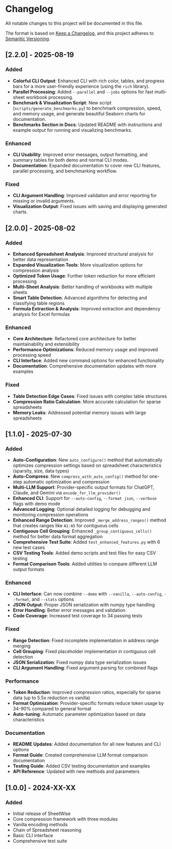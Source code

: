 # Changelog

All notable changes to this project will be documented in this file.

The format is based on [Keep a Changelog](https://keepachangelog.com/en/1.0.0/),
and this project adheres to [Semantic Versioning](https://semver.org/spec/v2.0.0.html).

## [2.2.0] - 2025-08-19

### Added
- **Colorful CLI Output**: Enhanced CLI with rich color, tables, and progress bars for a more user-friendly experience (using the `rich` library).
- **Parallel Processing**: Added `--parallel` and `--jobs` options for fast multi-sheet workbook processing.
- **Benchmark & Visualization Script**: New script (`scripts/generate_benchmarks.py`) to benchmark compression, speed, and memory usage, and generate beautiful Seaborn charts for documentation.
- **Benchmarks Section in Docs**: Updated README with instructions and example output for running and visualizing benchmarks.

### Enhanced
- **CLI Usability**: Improved error messages, output formatting, and summary tables for both demo and normal CLI modes.
- **Documentation**: Expanded documentation to cover new CLI features, parallel processing, and benchmarking workflow.

### Fixed
- **CLI Argument Handling**: Improved validation and error reporting for missing or invalid arguments.
- **Visualization Output**: Fixed issues with saving and displaying generated charts.

## [2.0.0] - 2025-08-02

### Added
- **Enhanced Spreadsheet Analysis**: Improved structural analysis for better data representation
- **Expanded Visualization Tools**: More visualization options for compression analysis
- **Optimized Token Usage**: Further token reduction for more efficient processing
- **Multi-Sheet Analysis**: Better handling of workbooks with multiple sheets
- **Smart Table Detection**: Advanced algorithms for detecting and classifying table regions
- **Formula Extraction & Analysis**: Improved extraction and dependency analysis for Excel formulas

### Enhanced
- **Core Architecture**: Refactored core architecture for better maintainability and extensibility
- **Performance Optimizations**: Reduced memory usage and improved processing speed
- **CLI Interface**: Added new command options for enhanced functionality
- **Documentation**: Comprehensive documentation updates with more examples

### Fixed
- **Table Detection Edge Cases**: Fixed issues with complex table structures
- **Compression Ratio Calculation**: More accurate calculation for sparse spreadsheets
- **Memory Leaks**: Addressed potential memory issues with large spreadsheets

## [1.1.0] - 2025-07-30

### Added
- **Auto-Configuration**: New `auto_configure()` method that automatically optimizes compression settings based on spreadsheet characteristics (sparsity, size, data types)
- **Auto-Compress**: New `compress_with_auto_config()` method for one-step automatic optimization and compression
- **Multi-LLM Support**: Provider-specific output formats for ChatGPT, Claude, and Gemini via `encode_for_llm_provider()`
- **Enhanced CLI**: Support for `--auto-config`, `--format json`, `--verbose` flags with demo mode
- **Advanced Logging**: Optional detailed logging for debugging and monitoring compression operations
- **Enhanced Range Detection**: Improved `_merge_address_ranges()` method that creates ranges like `A1:A5` for contiguous cells
- **Contiguous Cell Grouping**: Enhanced `_group_contiguous_cells()` method for better data format aggregation
- **Comprehensive Test Suite**: Added `test_enhanced_features.py` with 6 new test cases
- **CSV Testing Tools**: Added demo scripts and test files for easy CSV testing
- **Format Comparison Tools**: Added utilities to compare different LLM output formats

### Enhanced
- **CLI Interface**: Can now combine `--demo` with `--vanilla`, `--auto-config`, `--format`, and `--stats` options
- **JSON Output**: Proper JSON serialization with numpy type handling
- **Error Handling**: Better error messages and validation
- **Code Coverage**: Increased test coverage to 34 passing tests

### Fixed
- **Range Detection**: Fixed incomplete implementation in address range merging
- **Cell Grouping**: Fixed placeholder implementation in contiguous cell detection
- **JSON Serialization**: Fixed numpy data type serialization issues
- **CLI Argument Handling**: Fixed argument parsing for combined flags

### Performance
- **Token Reduction**: Improved compression ratios, especially for sparse data (up to 5.5x reduction vs vanilla)
- **Format Optimization**: Provider-specific formats reduce token usage by 34-90% compared to general format
- **Auto-tuning**: Automatic parameter optimization based on data characteristics

### Documentation
- **README Updates**: Added documentation for all new features and CLI options
- **Format Guide**: Created comprehensive LLM format comparison documentation
- **Testing Guide**: Added CSV testing documentation and examples
- **API Reference**: Updated with new methods and parameters

## [1.0.0] - 2024-XX-XX

### Added
- Initial release of SheetWise
- Core compression framework with three modules
- Vanilla encoding methods
- Chain of Spreadsheet reasoning
- Basic CLI interface
- Comprehensive test suite
